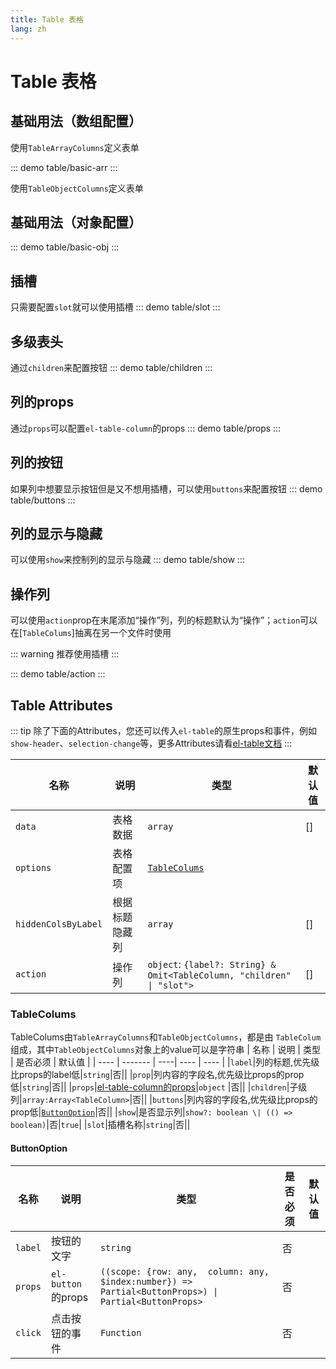 ```yaml
---
title: Table 表格
lang: zh
---
```


# Table 表格

## 基础用法（数组配置）

使用`TableArrayColumns`定义表单

::: demo
table/basic-arr
:::

使用`TableObjectColumns`定义表单

## 基础用法（对象配置）

::: demo
table/basic-obj
:::

## 插槽

只需要配置`slot`就可以使用插槽
::: demo
table/slot
:::

## 多级表头

通过`children`来配置按钮
::: demo
table/children
:::

## 列的props

通过`props`可以配置`el-table-column`的props
::: demo
table/props
:::

## 列的按钮

如果列中想要显示按钮但是又不想用插槽，可以使用`buttons`来配置按钮
::: demo
table/buttons
:::

## 列的显示与隐藏

可以使用`show`来控制列的显示与隐藏
::: demo
table/show
:::

## 操作列

可以使用`action`prop在末尾添加“操作”列，列的标题默认为“操作”；`action`可以在[`TableColums`]抽离在另一个文件时使用

::: warning
推荐使用插槽
:::

::: demo
table/action
:::

## Table Attributes

::: tip
除了下面的Attributes，您还可以传入`el-table`的原生props和事件，例如`show-header`、`selection-change`等，更多Attributes请看[el-table文档](https://element-plus.org/zh-CN/component/table.html#table-%E5%B1%9E%E6%80%A7)
:::

| 名称                | 说明           | 类型                                                                   | 默认值 |
| ------------------- | -------------- | ---------------------------------------------------------------------- | ------ |
| `data`              | 表格数据       | `array`                                                                | []     |
| `options`           | 表格配置项     | [`TableColums`](#tablecolums)                                          |        |
| `hiddenColsByLabel` | 根据标题隐藏列 | `array`                                                                | []     |
| `action`            | 操作列         | `object`: `{label?: String} & Omit<TableColumn, "children" \| "slot">` | []     |

### TableColums

TableColums由`TableArrayColumns`和`TableObjectColumns`，都是由 `TableColum` 组成，其中`TableObjectColumns`对象上的value可以是字符串
| 名称 | 说明 | 类型 | 是否必须 | 默认值 |
| ---- | ------- | ----| ---- | ---- |
|`label`|列的标题,优先级比props的label低|`string`|否||
|`prop`|列内容的字段名,优先级比props的prop低|`string`|否||
|`props`|[el-table-column的props](https://element-plus.org/zh-CN/component/table.html#table-column-api)|`object` |否||
|`children`|子级列|`array:Array<TableColumn>`|否||
|`buttons`|列内容的字段名,优先级比props的prop低|[`ButtonOption`](#buttonoption)|否||
|`show`|是否显示列|`show?: boolean \| (() => boolean)`|否|`true`|
|`slot`|插槽名称|`string`|否||

#### ButtonOption

| 名称    | 说明               | 类型                                                                                                 | 是否必须 | 默认值 |
| ------- | ------------------ | ---------------------------------------------------------------------------------------------------- | -------- | ------ |
| `label` | 按钮的文字         | `string`                                                                                             | 否       |        |
| `props` | `el-button`的props | `((scope: {row: any,  column: any, $index:number}) => Partial<ButtonProps>) \| Partial<ButtonProps>` | 否       |        |
| `click` | 点击按钮的事件     | `Function`                                                                                           | 否       |        |
